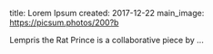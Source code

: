 title: Lorem Ipsum 
created: 2017-12-22
main_image: https://picsum.photos/200?b

Lempris the Rat Prince is a collaborative piece by ...
